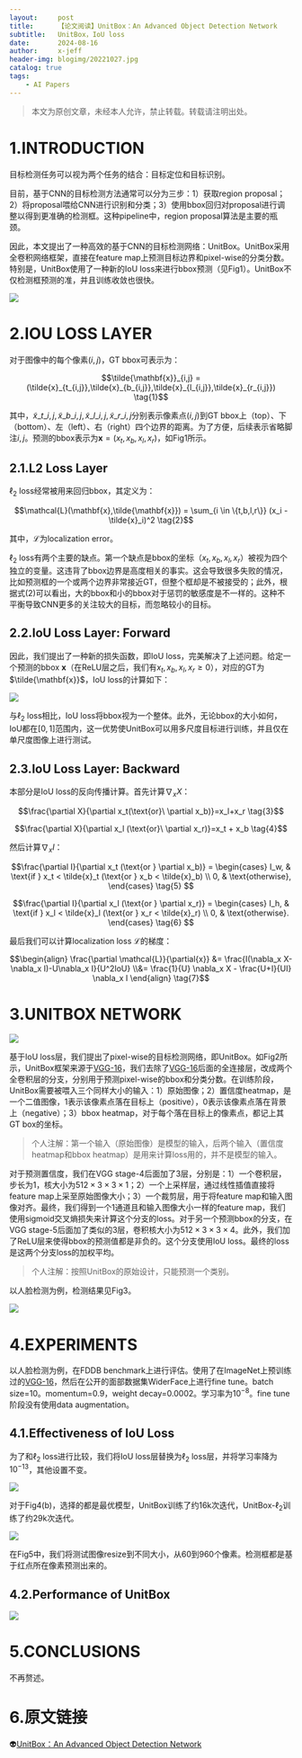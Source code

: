 ```yaml
---
layout:     post
title:      【论文阅读】UnitBox：An Advanced Object Detection Network
subtitle:   UnitBox，IoU loss
date:       2024-08-16
author:     x-jeff
header-img: blogimg/20221027.jpg
catalog: true
tags:
    - AI Papers
---  
```

>本文为原创文章，未经本人允许，禁止转载。转载请注明出处。

# 1.INTRODUCTION

目标检测任务可以视为两个任务的结合：目标定位和目标识别。

目前，基于CNN的目标检测方法通常可以分为三步：1）获取region proposal；2）将proposal喂给CNN进行识别和分类；3）使用bbox回归对proposal进行调整以得到更准确的检测框。这种pipeline中，region proposal算法是主要的瓶颈。

因此，本文提出了一种高效的基于CNN的目标检测网络：UnitBox。UnitBox采用全卷积网络框架，直接在feature map上预测目标边界和pixel-wise的分类分数。特别是，UnitBox使用了一种新的IoU loss来进行bbox预测（见Fig1）。UnitBox不仅检测框预测的准，并且训练收敛也很快。

![](https://xjeffblogimg.oss-cn-beijing.aliyuncs.com/BLOGIMG/BlogImage/AIPapers/UnitBox/1.png)

# 2.IOU LOSS LAYER

对于图像中的每个像素$(i,j)$，GT bbox可表示为：

$$\tilde{\mathbf{x}}_{i,j} = (\tilde{x}_{t_{i,j}},\tilde{x}_{b_{i,j}},\tilde{x}_{l_{i,j}},\tilde{x}_{r_{i,j}}) \tag{1}$$

其中，$\tilde{x}\_{t\_{i,j}},\tilde{x}\_{b\_{i,j}},\tilde{x}\_{l\_{i,j}},\tilde{x}\_{r\_{i,j}}$分别表示像素点$(i,j)$到GT bbox上（top）、下（bottom）、左（left）、右（right）四个边界的距离。为了方便，后续表示省略脚注$i,j$。预测的bbox表示为$\mathbf{x}=(x_t,x_b,x_l,x_r)$，如Fig1所示。

## 2.1.L2 Loss Layer

$\ell_2$ loss经常被用来回归bbox，其定义为：

$$\mathcal{L}(\mathbf{x},\tilde{\mathbf{x}}) = \sum_{i \in \{t,b,l,r\}} (x_i - \tilde{x}_i)^2 \tag{2}$$

其中，$\mathcal{L}$为localization error。

$\ell_2$ loss有两个主要的缺点。第一个缺点是bbox的坐标（$x_t,x_b,x_l,x_r$）被视为四个独立的变量。这违背了bbox边界是高度相关的事实。这会导致很多失败的情况，比如预测框的一个或两个边界非常接近GT，但整个框却是不被接受的；此外，根据式(2)可以看出，大的bbox和小的bbox对于惩罚的敏感度是不一样的。这种不平衡导致CNN更多的关注较大的目标，而忽略较小的目标。

## 2.2.IoU Loss Layer: Forward

因此，我们提出了一种新的损失函数，即IoU loss，完美解决了上述问题。给定一个预测的bbox $\mathbf{x}$（在ReLU层之后，我们有$x_t,x_b,x_l,x_r \geqslant 0$），对应的GT为$\tilde{\mathbf{x}}$，IoU loss的计算如下：

![](https://xjeffblogimg.oss-cn-beijing.aliyuncs.com/BLOGIMG/BlogImage/AIPapers/UnitBox/2.png)

与$\ell_2$ loss相比，IoU loss将bbox视为一个整体。此外，无论bbox的大小如何，IoU都在$[0,1]$范围内，这一优势使UnitBox可以用多尺度目标进行训练，并且仅在单尺度图像上进行测试。

## 2.3.IoU Loss Layer: Backward

本部分是IoU loss的反向传播计算。首先计算$\nabla_x X$：

$$\frac{\partial X}{\partial x_t(\text{or}\  \partial x_b)}=x_l+x_r \tag{3}$$

$$\frac{\partial X}{\partial x_l (\text{or}\  \partial x_r)}=x_t + x_b \tag{4}$$

然后计算$\nabla_x I$：

$$\frac{\partial I}{\partial x_t (\text{or } \partial x_b)} = 
\begin{cases} 
    I_w, & \text{if } x_t < \tilde{x}_t (\text{or } x_b < \tilde{x}_b) \\ 
    0, & \text{otherwise},
\end{cases} \tag{5}
$$

$$\frac{\partial I}{\partial x_l (\text{or } \partial x_r)} = 
\begin{cases} 
    I_h, & \text{if } x_l < \tilde{x}_l (\text{or } x_r < \tilde{x}_r) \\ 
    0, & \text{otherwise}.
\end{cases} \tag{6}
$$

最后我们可以计算localization loss $\mathcal{L}$的梯度：

$$\begin{align} \frac{\partial \mathcal{L}}{\partial{x}} &= \frac{I(\nabla_x X-\nabla_x I)-U\nabla_x I}{U^2IoU} \\&= \frac{1}{U} \nabla_x X - \frac{U+I}{UI} \nabla_x I \end{align} \tag{7}$$

# 3.UNITBOX NETWORK

![](https://xjeffblogimg.oss-cn-beijing.aliyuncs.com/BLOGIMG/BlogImage/AIPapers/UnitBox/3.png)

基于IoU loss层，我们提出了pixel-wise的目标检测网络，即UnitBox。如Fig2所示，UnitBox框架来源于[VGG-16](https://shichaoxin.com/2021/02/24/%E8%AE%BA%E6%96%87%E9%98%85%E8%AF%BB-VERY-DEEP-CONVOLUTIONAL-NETWORKS-FOR-LARGE-SCALE-IMAGE-RECOGNITION/)，我们去除了[VGG-16](https://shichaoxin.com/2021/02/24/%E8%AE%BA%E6%96%87%E9%98%85%E8%AF%BB-VERY-DEEP-CONVOLUTIONAL-NETWORKS-FOR-LARGE-SCALE-IMAGE-RECOGNITION/)后面的全连接层，改成两个全卷积层的分支，分别用于预测pixel-wise的bbox和分类分数。在训练阶段，UnitBox需要被喂入三个同样大小的输入：1）原始图像；2）置信度heatmap，是一个二值图像，1表示该像素点落在目标上（positive），0表示该像素点落在背景上（negative）；3）bbox heatmap，对于每个落在目标上的像素点，都记上其GT box的坐标。

>个人注解：第一个输入（原始图像）是模型的输入，后两个输入（置信度heatmap和bbox heatmap）是用来计算loss用的，并不是模型的输入。

对于预测置信度，我们在VGG stage-4后面加了3层，分别是：1）一个卷积层，步长为1，核大小为$512 \times 3 \times 3 \times 1$；2）一个上采样层，通过线性插值直接将feature map上采至原始图像大小；3）一个裁剪层，用于将feature map和输入图像对齐。最终，我们得到一个1通道且和输入图像大小一样的feature map，我们使用sigmoid交叉熵损失来计算这个分支的loss。对于另一个预测bbox的分支，在VGG stage-5后面加了类似的3层，卷积核大小为$512 \times 3 \times 3 \times 4$。此外，我们加了ReLU层来使得bbox的预测值都是非负的。这个分支使用IoU loss。最终的loss是这两个分支loss的加权平均。

>个人注解：按照UnitBox的原始设计，只能预测一个类别。

以人脸检测为例，检测结果见Fig3。

![](https://xjeffblogimg.oss-cn-beijing.aliyuncs.com/BLOGIMG/BlogImage/AIPapers/UnitBox/4.png)

# 4.EXPERIMENTS

以人脸检测为例，在FDDB benchmark上进行评估。使用了在ImageNet上预训练过的[VGG-16](https://shichaoxin.com/2021/02/24/%E8%AE%BA%E6%96%87%E9%98%85%E8%AF%BB-VERY-DEEP-CONVOLUTIONAL-NETWORKS-FOR-LARGE-SCALE-IMAGE-RECOGNITION/)，然后在公开的面部数据集WiderFace上进行fine tune。batch size=10。momentum=0.9，weight decay=0.0002。学习率为$10^{-8}$。fine tune阶段没有使用data augmentation。

## 4.1.Effectiveness of IoU Loss

为了和$\ell _2$ loss进行比较，我们将IoU loss层替换为$\ell _2$ loss层，并将学习率降为$10^{-13}$，其他设置不变。

![](https://xjeffblogimg.oss-cn-beijing.aliyuncs.com/BLOGIMG/BlogImage/AIPapers/UnitBox/5.png)

对于Fig4(b)，选择的都是最优模型，UnitBox训练了约16k次迭代，UnitBox-$\ell _2$训练了约29k次迭代。

![](https://xjeffblogimg.oss-cn-beijing.aliyuncs.com/BLOGIMG/BlogImage/AIPapers/UnitBox/6.png)

在Fig5中，我们将测试图像resize到不同大小，从60到960个像素。检测框都是基于红点所在像素预测出来的。

## 4.2.Performance of UnitBox

![](https://xjeffblogimg.oss-cn-beijing.aliyuncs.com/BLOGIMG/BlogImage/AIPapers/UnitBox/7.png)

# 5.CONCLUSIONS

不再赘述。

# 6.原文链接

👽[UnitBox：An Advanced Object Detection Network](https://github.com/x-jeff/AI_Papers/blob/master/2024/UnitBox：An%20Advanced%20Object%20Detection%20Network.pdf)